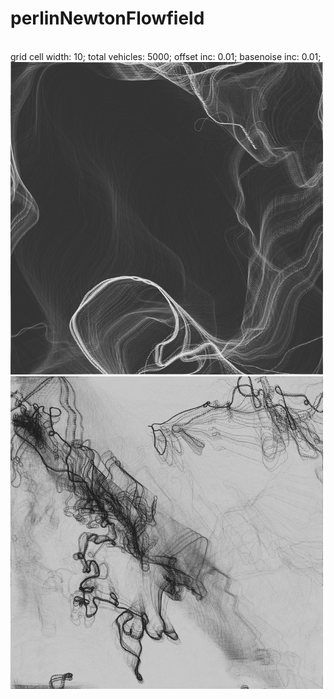 # perlinNewtonFlowfield
</br>
grid cell width: 10;
total vehicles: 5000;
offset inc: 0.01;
basenoise inc: 0.01;
</br>
<img src="output/line-001046.png" width="500"></img>
<img src="output/line-002212.png" width="500"></img>
